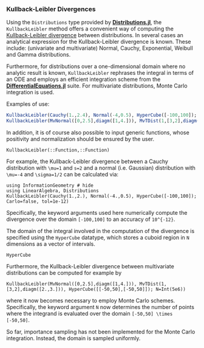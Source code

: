 


### Kullback-Leibler Divergences

Using the `Distributions` type provided by [**Distributions.jl**](https://github.com/JuliaStats/Distributions.jl), the `KullbackLeibler` method offers a convenient way of computing the [Kullback-Leibler divergence](https://en.wikipedia.org/wiki/Kullback–Leibler_divergence) between distributions. In several cases an analytical expression for the Kullback-Leibler divergence is known. These include: (univariate and multivariate) Normal, Cauchy, Exponential, Weibull and Gamma distributions.

Furthermore, for distributions over a one-dimensional domain where no analytic result is known, `KullbackLeibler` rephrases the integral in terms of an ODE and employs an efficient integration scheme from the [**DifferentialEquations.jl**](https://github.com/SciML/DifferentialEquations.jl) suite. For multivariate distributions, Monte Carlo integration is used.

Examples of use:
```julia
KullbackLeibler(Cauchy(1.,2.4), Normal(-4,0.5), HyperCube([-100,100]); Carlo=false, tol=1e-12)
KullbackLeibler(MvNormal([0,2.5],diagm([1,4.])), MvTDist(1,[3,2],diagm([2.,3.])), HyperCube([[-50,50],[-50,50]]); N=Int(1e8))
```

In addition, it is of course also possible to input generic functions, whose positivity and normalization should be ensured by the user.
```@docs
KullbackLeibler(::Function,::Function)
```

For example, the Kullback-Leibler divergence between a Cauchy distribution with ``\mu=1`` and ``s=2`` and a normal (i.e. Gaussian) distribution with ``\mu=-4`` and ``\sigma=1/2`` can be calculated via:
```@example 2
using InformationGeometry # hide
using LinearAlgebra, Distributions
KullbackLeibler(Cauchy(1.,2.), Normal(-4.,0.5), HyperCube([-100,100]); Carlo=false, tol=1e-12)
```
Specifically, the keyword arguments used here numerically compute the divergence over the domain ``[-100,100]`` to an accuracy of ``10^{-12}``.

The domain of the integral involved in the computation of the divergence is specified using the `HyperCube` datatype, which stores a cuboid region in ``N`` dimensions as a vector of intervals.
```@docs
HyperCube
```

Furthermore, the Kullback-Leibler divergence between multivariate distributions can be computed for example by
```@example 2
KullbackLeibler(MvNormal([0,2.5],diagm([1,4.])), MvTDist(1,[3,2],diagm([2.,3.])), HyperCube([[-50,50],[-50,50]]); N=Int(5e6))
```
where it now becomes necessary to employ Monte Carlo schemes. Specifically, the keyword argument `N` now determines the number of points where the integrand is evaluated over the domain ``[-50,50] \times [-50,50]``.

So far, importance sampling has not been implemented for the Monte Carlo integration. Instead, the domain is sampled uniformly.

